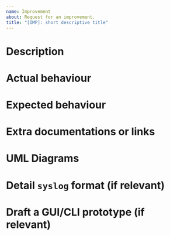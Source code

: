 ```yaml
---
name: Improvement
about: Request for an improvement.
title: "[IMP]: short descriptive title"
---
```


<!--
Before you open a request, please check if a similar request already
exists or has been closed before.
Remove any section uneeded!
-->

# Description
<!--
A clear and concise description of what the feature is about.
-->

# Actual behaviour
<!--
Describe what is the current behaviour and what you were faced to.
Please provide picture screenshots or textual logs, as much as
possible, to illustrate your issue.
-->

# Expected behaviour
<!--
Describe what is expected.
-->

# Extra documentations or links
<!--
Background knowledge, documentation and tutorial that can help
involving.
-->

# UML Diagrams
<!--
Provide at least one clear UML diagram. You can use
[Plantuml](https://plantuml.com/) to design (keep the `.puml` source
file to append to documentation):
 - [UML Sequence diagram](https://plantuml.com/sequence-diagram)
 - [UML Use Case diagram](https://plantuml.com/use-case-diagram)
 - [UML Class diagram](https://plantuml.com/class-diagram)
 - [UML Activity diagram](https://plantuml.com/activity-diagram-beta)
 - [UML State diagram](https://plantuml.com/state-diagram)
 - [UML Object diagram](https://plantuml.com/object-diagram)
 - [UML Timing diagram](https://plantuml.com/timing-diagram)
-->

# Detail `syslog` format (if relevant)
<!--
Provide the `regex` that match the new `syslog` format you suggest:
```
^log-example [0-9]{4}-(1[0-2]|0[1-9])-(3[01]|[0-2][0-9]) (2[0-3]|[01][0-9]):([0-5][0-9]):([0-5][0-9]) .+$
```

Provide a plain text example:
```
log-example 2022-10-27 10:46:57: link group updated point
```
-->

# Draft a GUI/CLI prototype (if relevant)
<!--
Design a draft with [Pencil](https://pencil.evolus.vn) (launch with
option `--disable-seccomp-filter-sandbox` if it doesn't start
properly) and/or list short and long `CLI` options and parameters.
-->
